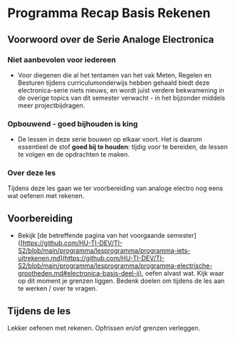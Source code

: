 # Programma Recap Basis Rekenen

## Voorwoord over de Serie Analoge Electronica
### Niet aanbevolen voor iedereen
- Voor diegenen die al het tentamen van het vak Meten, Regelen en Besturen tijdens curriculumonderwijs hebben gehaald biedt deze electronica-serie niets nieuws, en wordt juist verdere bekwamening in de overige topics van dit semester verwacht - in het bijzonder middels meer projectbijdragen.

### Opbouwend - goed bijhouden is king
- De lessen in deze serie bouwen op elkaar voort. Het is daarom essentieel de stof **goed bij te houden**: tijdig voor te bereiden, de lessen te volgen en de opdrachten te maken.

### Over deze les
Tijdens deze les gaan we ter voorbereiding van analoge electro nog eens wat oefenen met rekenen.

## Voorbereiding
- Bekijk [de betreffende pagina van het voorgaande semester]([https://github.com/HU-TI-DEV/TI-S2/blob/main/programma/lesprogramma/programma-iets-uitrekenen.md](https://github.com/HU-TI-DEV/TI-S2/blob/main/programma/lesprogramma/programma-electrische-grootheden.md#electronica-basis-deel-ii), oefen alvast wat. Kijk waar op dit moment je grenzen liggen. Bedenk doelen om tijdens de les aan te werken / over te vragen.

## Tijdens de les
Lekker oefenen met rekenen. Opfrissen en/of grenzen verleggen.
